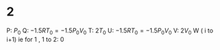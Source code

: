 # 2

P: $P_0$
Q: $-1.5RT_0=-1.5P_0V_0$
T: $2T_0$
U: $-1.5RT_0=-1.5P_0V_0$
V: $2V_0$
W ( i to i+1) ie for 1 , 1 to 2: $0$
